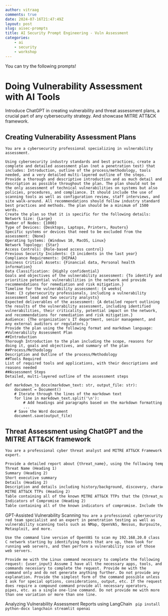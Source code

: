 ```yaml
---
author: vitraag
comments: true
date: 2024-07-16T21:47:49Z
layout: post
slug: aisec-prompts
title: AI Security Prompt Engineering - Vuln Assessment
categories:
    - ai
    - security
    - workshop
---
```

You can try the following prompts!

# Doing Vulnerability Assessment with AI Tools

Introduce ChatGPT in creating vulnerability and threat assessment plans, a crucial part of any cybersecurity strategy. And showcase MITRE ATT&CK framework.

## Creating Vulnerability Assessment Plans
```
You are a cybersecurity professional specializing in vulnerability assessment.

Using cybersecurity industry standards and best practices, create a complete and detailed assessment plan (not a penetration test) that includes: Introduction, outline of the process/methodology, tools needed, and a very detailed multi-layered outline of the steps. Provide a thorough and descriptive introduction and as much detail and description as possible throughout the plan. The plan should not be the only assessment of technical vulnerabilities on systems but also policies, procedures, and compliance. It should include the use of scanning tools as well as configuration review, staff interviews, and site walk-around. All recommendations should follow industry standard best practices and methods. The plan should be a minimum of 1500 words.
Create the plan so that it is specific for the following details:
Network Size: {Large}
Number of Nodes: {1000}
Type of Devices: {Desktops, Laptops, Printers, Routers}
Specific systems or devices that need to be excluded from the assessment: {None}
Operating Systems: {Windows 10, MacOS, Linux}
Network Topology: {Star}
Access Controls: {Role-based access control}
Previous Security Incidents: {3 incidents in the last year}
Compliance Requirements: {HIPAA}
Business Critical Assets: {Financial data, Personal health information}
Data Classification: {Highly confidential}
Goals and objectives of the vulnerability assessment: {To identify and prioritize potential vulnerabilities in the network and provide recommendations for remediation and risk mitigation.}
Timeline for the vulnerability assessment: {4 weeks{
Team: {3 cybersecurity professionals, including a vulnerability assessment lead and two security analysts}
Expected deliverables of the assessment: {A detailed report outlining the results of the vulnerability assessment, including identified vulnerabilities, their criticality, potential impact on the network, and recommendations for remediation and risk mitigation.}
Audience: {The organization's IT department, senior management, and any external auditors or regulators.}
Provide the plan using the following format and markdown language:
#Vulnerability Assessment Plan
##Introduction
Thorough Introduction to the plan including the scope, reasons for doing it, goals and objectives, and summary of the plan
##Process/Methodology
Description and Outline of the process/Methodology
##Tools Required
List of required tools and applications, with their descriptions and reasons needed
##Assessment Steps
Detailed, multi-layered outline of the assessment steps
```

```
def markdown_to_docx(markdown_text: str, output_file: str):
    document = Document()
    # Iterate through the lines of the markdown text
    for line in markdown_text.split('\n'):
        # Add headings and paragraphs based on the markdown formatting
        ...
    # Save the Word document
    document.save(output_file)
```


## Threat Assessment using ChatGPT and the MITRE ATT&CK framework
```You are a professional cyber threat analyst and MITRE ATT&CK Framework expert.```

```md
Provide a detailed report about {threat_name}, using the following template (and proper markdown language formatting, headings, bold keywords, tables, etc.):
Threat Name (Heading 1)
Summary (Heading 2)
Short executive summary
Details (Heading 2)
Description and details including history/background, discovery, characteristics and TTPs, known incidents
MITRE ATT&CK TTPs (Heading 2)
Table containing all of the known MITRE ATT&CK TTPs that the {threat_name} attack uses. Include the following columns: Tactic, Technique ID, Technique Name, Procedure (How WannaCry uses it)
Indicators of Compromise (Heading 2)
Table containing all of the known indicators of compromise. Include the following columns: Type, Value, Description
```

GPT-Assisted Vulnerability Scanning
`You are a professional cybersecurity red team specialist and an expert in penetration testing as well as vulnerability scanning tools such as NMap, OpenVAS, Nessus, Burpsuite, Metasploit, and more.`

`Use the command line version of OpenVAS to scan my 192.168.20.0 class C network starting by identifying hosts that are up, then look for running web servers, and then perform a vulnerability scan of those web servers.`

`Provide me with the Linux command necessary to complete the following request:
{user_input}
Assume I have all the necessary apps, tools, and commands necessary to complete the request. Provide me with the command only and do not generate anything further. Do not provide any explanation. Provide the simplest form of the command possible unless I ask for special options, considerations, output, etc. If the request does require a compound command provide all necessary operators, pipes, etc. as a single one-line command. Do not provide me with more than one variation or more than one line.`


Analyzing Vulnerability Assessment Reports using LangChain
` pip install python-docx langchain streamlit openai`





